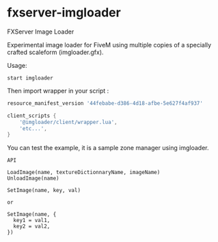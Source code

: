 # fxserver-imgloader
FXServer Image Loader

Experimental image loader for FiveM using multiple copies of a specially crafted scaleform (imgloader.gfx).

Usage:

```
start imgloader
```

Then import wrapper in your script :

```lua
resource_manifest_version '44febabe-d386-4d18-afbe-5e627f4af937'

client_scripts {
	'@imgloader/client/wrapper.lua',
	'etc...',
}

```

You can test the example, it is a sample zone manager using imgloader.

```
API

LoadImage(name, textureDictionnaryName, imageName)
UnloadImage(name)

SetImage(name, key, val)

or

SetImage(name, {
  key1 = val1,
  key2 = val2,
})
```


